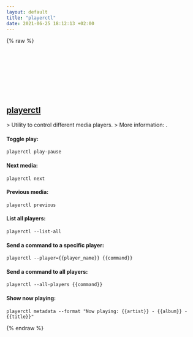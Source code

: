 ```yaml
---
layout: default
title: "playerctl"
date: 2021-06-25 18:12:13 +02:00
---
```

{% raw %}
<h2 id="playerctl">
  <a href="/en/linux/playerctl.html">playerctl</a> <a href="#playerctl"><svg class="icon">
    <use href="/assets/images/unicode_sprite.svg#link" />
  </svg></a>
</h2>
> Utility to control different media players.
> More information: <https://github.com/altdesktop/playerctl>.

#### Toggle play:
```shell
playerctl play-pause
```
#### Next media:
```shell
playerctl next
```
#### Previous media:
```shell
playerctl previous
```
#### List all players:
```shell
playerctl --list-all
```
#### Send a command to a specific player:
```shell
playerctl --player={{player_name}} {{command}}
```
#### Send a command to all players:
```shell
playerctl --all-players {{command}}
```
#### Show now playing:
```shell
playerctl metadata --format "Now playing: {{artist}} - {{album}} - {{title}}"
```
{% endraw %}